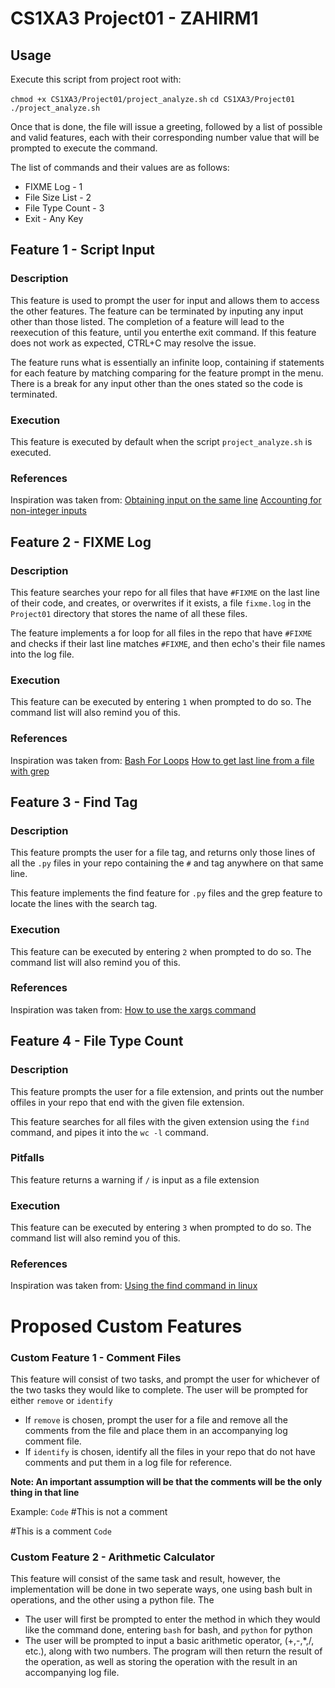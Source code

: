 # CS1XA3 Project01 - ZAHIRM1

## Usage

Execute this script from project root with:

`chmod +x CS1XA3/Project01/project_analyze.sh`
`cd CS1XA3/Project01`
`./project_analyze.sh`

Once that is done, the file will issue a greeting, followed by a list of possible and valid features, each with their corresponding number value that will be prompted to execute the command.

The list of commands and their values are as follows:
* FIXME Log - 1
* File Size List - 2
* File Type Count - 3
* Exit - Any Key

## Feature 1 - Script Input

### Description

This feature is used to prompt the user for input and allows them to access the other features.
The feature can be terminated by inputing any input other than those listed. The completion 
of a feature will lead to the reexecution of this feature, until you enterthe exit command. If 
this feature does not work as expected, CTRL+C may resolve the issue.

The feature runs what is essentially an infinite loop, containing if statements for each feature by matching comparing for the feature prompt in the menu. There is a break for any input other than the ones stated so the code is terminated.

### Execution

This feature is executed by default when the script `project_analyze.sh` is executed.

### References
Inspiration was taken from:
[Obtaining input on the same line](https://stackoverflow.com/questions/9720168/shell-script-read-on-same-line-after-echoing-a-message)
[Accounting for non-integer inputs](https://unix.stackexchange.com/questions/151654/checking-if-an-input-number-is-an-integer)

## Feature 2 - FIXME Log

### Description

This feature searches your repo for all files that have `#FIXME` on the last line of their
code, and creates, or overwrites if it exists, a file `fixme.log` in the `Project01` directory
that stores the name of all these files.

The feature implements a for loop for all files in the repo that have `#FIXME` and checks if their last line matches `#FIXME`, and then echo's their file names into the log file.

### Execution

This feature can be executed by entering `1` when prompted to do so. The command list will also
remind you of this.

### References
Inspiration was taken from:
[Bash For Loops](https://linuxize.com/post/bash-for-loop/)
[How to get last line from a file with grep](https://stackoverflow.com/questions/14885554/get-last-line-from-grep-search-on-multiple-files)

## Feature 3 - Find Tag

### Description
This feature prompts the user for a file tag, and returns only those lines of all the `.py`
files in your repo containing the `#` and tag anywhere on that same line.

This feature implements the find feature for `.py` files and the grep feature to locate the lines with the search tag.

### Execution
This feature can be executed by entering `2` when prompted to do so. The command list will also
remind you of this.

### References
Inspiration was taken from:
[How to use the xargs command](https://javarevisited.blogspot.com/2012/06/10-xargs-command-example-in-linux-unix.html)

## Feature 4 - File Type Count

### Description

This feature prompts the user for a file extension, and prints out the number offiles in your
repo that end with the given file extension.

This feature searches for all files with the given extension using the `find` command, and 
pipes it into the `wc -l` command.

### Pitfalls

This feature returns a warning if `/` is input as a file extension

### Execution

This feature can be executed by entering `3` when prompted to do so. The command list will also
remind you of this.

### References
Inspiration was taken from:
[Using the find command in linux](https://www.linode.com/docs/tools-reference/tools/find-files-in-linux-using-the-command-line/)

# Proposed Custom Features
### Custom Feature 1 - Comment Files
This feature will consist of two tasks, and prompt the user for whichever of the two tasks they would like to complete. The user will be prompted for either `remove` or `identify`
* If `remove` is chosen, prompt the user for a file and remove all the comments from the file and place them in an accompanying log comment file.
* If `identify` is chosen, identify all the files in your repo that do not have comments and put them in a log file for reference.

**Note: An important assumption will be that the comments will be the only thing in that line**

Example:
`Code` #This is not a comment

#This is a comment
`Code`

### Custom Feature 2 - Arithmetic Calculator
This feature will consist of the same task and result, however, the implementation will be done in two seperate ways, one using bash bult in operations, and the other using a python file. The 
* The user will first be prompted to enter the method in which they would like the command done, entering `bash` for bash, and `python` for python 
* The user will be prompted to input a basic arithmetic operator, (+,-,*,/, etc.), along with two numbers. The program will then return the result of the operation, as well as storing the operation with the result in an accompanying log file.
